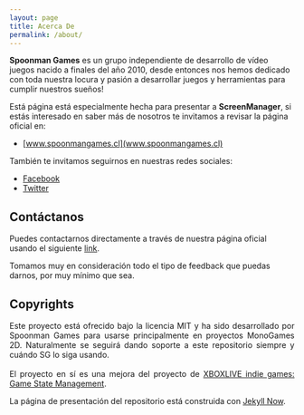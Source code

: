 ```yaml
---
layout: page
title: Acerca De
permalink: /about/
---
```


**Spoonman Games** es un grupo independiente de desarrollo de vídeo juegos nacido a finales del año 2010, desde entonces nos hemos dedicado con toda nuestra locura y pasión a desarrollar juegos y herramientas para cumplir nuestros sueños!

Está página está especialmente hecha para presentar a **ScreenManager**, si estás interesado en saber más de nosotros te invitamos a revisar la página oficial en:

* [www.spoonmangames.cl](www.spoonmangames.cl)

También te invitamos seguirnos en nuestras redes sociales:

* [Facebook](https://www.facebook.com/spoonman.games)
* [Twitter](https://twitter.com/spoonmangames)

## Contáctanos

Puedes contactarnos directamente a través de nuestra página oficial usando el siguiente [link](http://www.spoonmangames.cl/contact/).

Tomamos muy en consideración todo el tipo de feedback que puedas darnos, por muy mínimo que sea.

## Copyrights

<p align="justify">Este proyecto está ofrecido bajo la licencia MIT y ha sido desarrollado por Spoonman Games para usarse principalmente en proyectos MonoGames 2D. Naturalmente se seguirá dando soporte a este repositorio siempre y cuándo SG lo siga usando.
<br><br>
El proyecto en sí es una mejora del proyecto de <a href="http://xbox.create.msdn.com/en-US/education/catalog/sample/game_state_management">XBOXLIVE indie games: Game State Management</a>.
</p>

La página de presentación del repositorio está construida con [Jekyll Now](https://github.com/Theby/jekyll-now).